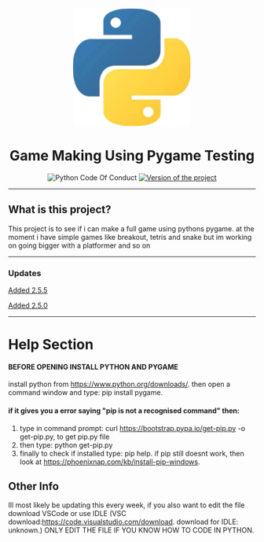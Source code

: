 <p align="center">
  <img width="240" src="./images/pythonlogo2.png" alt="Python Logo" />
</p>
<h1 align="center">Game Making Using Pygame Testing</h1>
<p align="center">
  <img alt="Python Code Of Conduct" src="https://badgen.net/badge/Python%20COC/approved/green" />
  <a href="pythonCOC.md"><img alt="Version of the project" src="https://badgen.net/badge/python/v2.5.5/yellow?icon=pypi" /></a>
</p>

---

## What is this project?

This project is to see if i can make a full game using pythons pygame. at the moment i have simple games like breakout, tetris and snake but im working on going bigger with a platformer and so on

---

### Updates
[Added 2.5.5](./updatelog.md)
 
[Added 2.5.0](./updatelog.md)

---

# Help Section

#### BEFORE OPENING INSTALL PYTHON AND PYGAME
install python from https://www.python.org/downloads/.
then open a command window and type: pip install pygame.
#### if it gives you a error saying "pip is not a recognised command" then:
  1. type in command prompt: curl https://bootstrap.pypa.io/get-pip.py -o get-pip.py, to get pip.py file
  2. then type: python get-pip.py
  3. finally to check if installed type: pip help.
if pip still doesnt work, then look at https://phoenixnap.com/kb/install-pip-windows.

## Other Info
Ill most likely be updating this every week, if you also want to edit the file download VSCode or use IDLE (VSC download:https://code.visualstudio.com/download. download for IDLE: unknown.) ONLY EDIT THE FILE IF YOU KNOW HOW TO CODE IN PYTHON.
